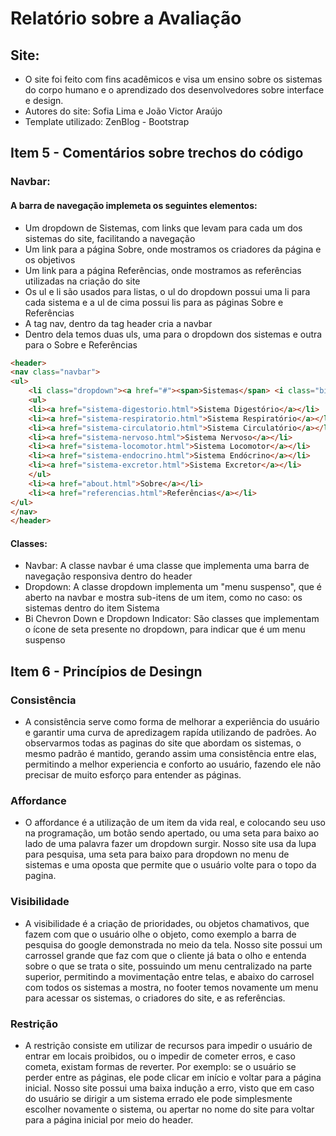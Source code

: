 # Relatório sobre a Avaliação

## Site:

* O site foi feito com fins acadêmicos e visa um ensino sobre os sistemas do corpo humano e o aprendizado dos desenvolvedores sobre interface e design.
* Autores do site: Sofia Lima e João Victor Araújo
* Template utilizado: ZenBlog - Bootstrap

## Item 5 - Comentários sobre trechos do código

### Navbar:
#### A barra de navegação implemeta os seguintes elementos:
* Um dropdown de Sistemas, com links que levam para cada um dos sistemas do site, facilitando a navegação
* Um link para a página Sobre, onde mostramos os criadores da página e os objetivos
* Um link para a página Referências, onde mostramos as referências utilizadas na criação do site
* Os ul e li são usados para listas, o ul do dropdown possui uma li para cada sistema e a ul de cima possui lis para as páginas Sobre e Referências
* A tag nav, dentro da tag header cria a navbar
* Dentro dela temos duas uls, uma para o dropdown dos sistemas e outra para o Sobre e Referências
~~~html
<header>
<nav class="navbar">
<ul>
	<li class="dropdown"><a href="#"><span>Sistemas</span> <i class="bi bi-chevron-down dropdown-indicator"></a></i>
	<ul>
	<li><a href="sistema-digestorio.html">Sistema Digestório</a></li>
	<li><a href="sistema-respiratorio.html">Sistema Respiratório</a></li>
	<li><a href="sistema-circulatorio.html">Sistema Circulatório</a></li>
	<li><a href="sistema-nervoso.html">Sistema Nervoso</a></li>
	<li><a href="sistema-locomotor.html">Sistema Locomotor</a></li>
	<li><a href="sistema-endocrino.html">Sistema Endócrino</a></li>
	<li><a href="sistema-excretor.html">Sistema Excretor</a></li>
	</ul>
	<li><a href="about.html">Sobre</a></li>
	<li><a href="referencias.html">Referências</a></li>
</ul>
</nav>
</header>
~~~

#### Classes:
* Navbar: A classe navbar é uma classe que implementa uma barra de navegação responsiva dentro do header
* Dropdown: A classe dropdown implementa um "menu suspenso", que é aberto na navbar e mostra sub-itens de um item, como no caso: os sistemas dentro do item Sistema
* Bi Chevron Down e Dropdown Indicator: São classes que implementam o ícone de seta presente no dropdown, para indicar que é um menu suspenso

## Item 6 - Princípios de Desingn

### Consistência
* A consistência serve como forma de melhorar a experiência do usuário e garantir uma curva de apredizagem rapída utilizando de padrões. Ao observarmos todas as paginas do site que abordam os sistemas, o mesmo padrão é mantido, gerando assim uma consistência entre elas, permitindo a melhor experiencia e conforto ao usuário, fazendo ele não precisar de muito esforço para entender as páginas.
### Affordance
* O affordance é a utilização de um item da vida real, e colocando seu uso na programação, um botão sendo apertado, ou uma seta para baixo ao lado de uma palavra fazer um dropdown surgir. Nosso site usa da lupa para pesquisa, uma seta para baixo para dropdown no menu de sistemas e uma oposta que permite que o usuário volte para o topo da pagina.
### Visibilidade
* A visibilidade é a criação de prioridades, ou objetos chamativos, que fazem com que o usuário olhe o objeto, como exemplo a barra de pesquisa do google demonstrada no meio da tela. Nosso site possui um carrossel grande que faz com que o cliente já bata o olho e entenda sobre o que se trata o site, possuindo um menu centralizado na parte superior, permitindo a movimentação entre telas, e abaixo do carrosel com todos os sistemas a mostra, no footer temos novamente um menu para acessar os sistemas, o criadores do site, e as referências.
### Restrição
* A restrição consiste em utilizar de recursos para impedir o usuário de entrar em locais proibidos, ou o impedir de cometer erros, e caso cometa, existam formas de reverter. Por exemplo: se o usuário se perder entre as páginas, ele pode clicar em início e voltar para a página inicial. Nosso site possui uma baixa indução a erro, visto que em caso do usuário se dirigir a um sistema errado ele pode simplesmente escolher novamente o sistema, ou apertar no nome do site para voltar para a página inicial por meio do header.
